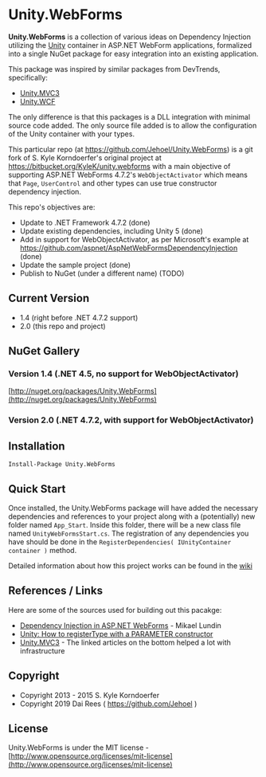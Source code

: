 # Unity.WebForms

**Unity.WebForms** is a collection of various ideas on Dependency Injection utilizing the [Unity](http://unity.codeplex.com/) container in ASP.NET WebForm applications, formalized into a single NuGet package for easy integration into an existing application.

This package was inspired by similar packages from DevTrends, specifically:

* [Unity.MVC3](http://nuget.org/packages/Unity.Mvc3/ "DevTrends Unity.MVC3")
* [Unity.WCF](http://nuget.org/packages/Unity.Wcf/ "DevTrends Unity.WCF")

The only difference is that this packages is a DLL integration with minimal source code added. The only source file added is to allow the configuration of the Unity container with your types.

This particular repo (at https://github.com/Jehoel/Unity.WebForms) is a git fork of S. Kyle Korndoerfer's original project at https://bitbucket.org/KyleK/unity.webforms with a main objective of supporting ASP.NET WebForms 4.7.2's `WebObjectActivator` which means that `Page`, `UserControl` and other types can use true constructor dependency injection.

This repo's objectives are:
* Update to .NET Framework 4.7.2 (done)
* Update existing dependencies, including Unity 5 (done)
* Add in support for WebObjectActivator, as per Microsoft's example at https://github.com/aspnet/AspNetWebFormsDependencyInjection (done)
* Update the sample project (done)
* Publish to NuGet (under a different name) (TODO)

## Current Version
* 1.4 (right before .NET 4.7.2 support)
* 2.0 (this repo and project)

## NuGet Gallery

### Version 1.4 (.NET 4.5, no support for WebObjectActivator)

[http://nuget.org/packages/Unity.WebForms](http://nuget.org/packages/Unity.WebForms)

### Version 2.0 (.NET 4.7.2, with support for WebObjectActivator)



## Installation
	Install-Package Unity.WebForms

## Quick Start
Once installed, the Unity.WebForms package will have added the necessary dependencies and references to your project along with a (potentially) new folder named `App_Start`. Inside this folder, there will be a new class file named `UnityWebFormsStart.cs`. The registration of any dependencies you have should be done in the `RegisterDependencies( IUnityContainer container )` method.

Detailed information about how this project works can be found in the [wiki][]

## References / Links
Here are some of the sources used for building out this pacakge:

* [Dependency Injection in ASP.NET WebForms](http://litemedia.info/dependency-injection-in-asp.net-webforms) - Mikael Lundin
* [Unity: How to registerType with a PARAMETER constructor](http://stackoverflow.com/a/4007337)
* [Unity.MVC3](http://unitymvc3.codeplex.com/) - The linked articles on the bottom helped a lot with infrastructure


## Copyright
* Copyright 2013 - 2015 S. Kyle Korndoerfer
* Copyright 2019 Dai Rees ( https://github.com/Jehoel )


## License
Unity.WebForms is under the MIT license - [http://www.opensource.org/licenses/mit-license](http://www.opensource.org/licenses/mit-license)

[wiki]:https://bitbucket.org/KyleK/unity.webforms/wiki/
